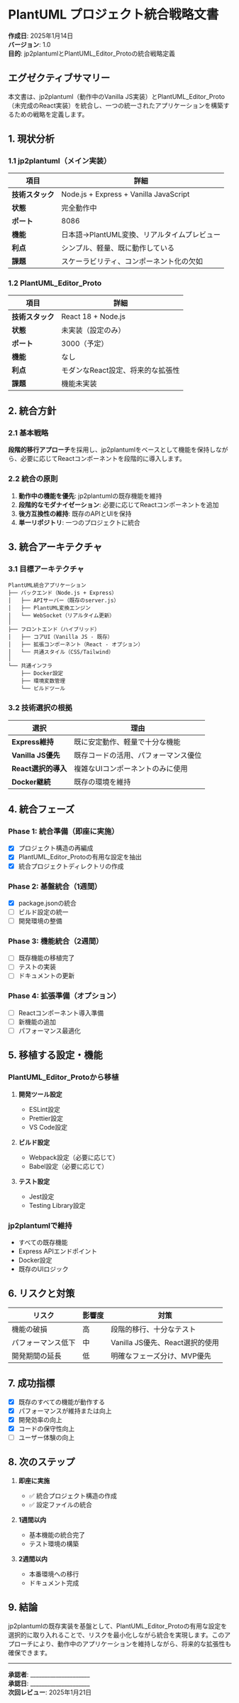 # PlantUML プロジェクト統合戦略文書

**作成日**: 2025年1月14日  
**バージョン**: 1.0  
**目的**: jp2plantumlとPlantUML_Editor_Protoの統合戦略定義

## エグゼクティブサマリー
本文書は、jp2plantuml（動作中のVanilla JS実装）とPlantUML_Editor_Proto（未完成のReact実装）を統合し、一つの統一されたアプリケーションを構築するための戦略を定義します。

## 1. 現状分析

### 1.1 jp2plantuml（メイン実装）
| 項目 | 詳細 |
|------|------|
| **技術スタック** | Node.js + Express + Vanilla JavaScript |
| **状態** | 完全動作中 |
| **ポート** | 8086 |
| **機能** | 日本語→PlantUML変換、リアルタイムプレビュー |
| **利点** | シンプル、軽量、既に動作している |
| **課題** | スケーラビリティ、コンポーネント化の欠如 |

### 1.2 PlantUML_Editor_Proto
| 項目 | 詳細 |
|------|------|
| **技術スタック** | React 18 + Node.js |
| **状態** | 未実装（設定のみ） |
| **ポート** | 3000（予定） |
| **機能** | なし |
| **利点** | モダンなReact設定、将来的な拡張性 |
| **課題** | 機能未実装 |

## 2. 統合方針

### 2.1 基本戦略
**段階的移行アプローチ**を採用し、jp2plantumlをベースとして機能を保持しながら、必要に応じてReactコンポーネントを段階的に導入します。

### 2.2 統合の原則
1. **動作中の機能を優先**: jp2plantumlの既存機能を維持
2. **段階的なモダナイゼーション**: 必要に応じてReactコンポーネントを追加
3. **後方互換性の維持**: 既存のAPIとUIを保持
4. **単一リポジトリ**: 一つのプロジェクトに統合

## 3. 統合アーキテクチャ

### 3.1 目標アーキテクチャ
```
PlantUML統合アプリケーション
├── バックエンド（Node.js + Express）
│   ├── APIサーバー（既存のserver.js）
│   ├── PlantUML変換エンジン
│   └── WebSocket（リアルタイム更新）
│
├── フロントエンド（ハイブリッド）
│   ├── コアUI（Vanilla JS - 既存）
│   ├── 拡張コンポーネント（React - オプション）
│   └── 共通スタイル（CSS/Tailwind）
│
└── 共通インフラ
    ├── Docker設定
    ├── 環境変数管理
    └── ビルドツール
```

### 3.2 技術選択の根拠
| 選択 | 理由 |
|------|------|
| **Express維持** | 既に安定動作、軽量で十分な機能 |
| **Vanilla JS優先** | 既存コードの活用、パフォーマンス優位 |
| **React選択的導入** | 複雑なUIコンポーネントのみに使用 |
| **Docker継続** | 既存の環境を維持 |

## 4. 統合フェーズ

### Phase 1: 統合準備（即座に実施）
- [x] プロジェクト構造の再編成
- [x] PlantUML_Editor_Protoの有用な設定を抽出
- [x] 統合プロジェクトディレクトリの作成

### Phase 2: 基盤統合（1週間）
- [x] package.jsonの統合
- [ ] ビルド設定の統一
- [ ] 開発環境の整備

### Phase 3: 機能統合（2週間）
- [ ] 既存機能の移植完了
- [ ] テストの実装
- [ ] ドキュメントの更新

### Phase 4: 拡張準備（オプション）
- [ ] Reactコンポーネント導入準備
- [ ] 新機能の追加
- [ ] パフォーマンス最適化

## 5. 移植する設定・機能

### PlantUML_Editor_Protoから移植
1. **開発ツール設定**
   - ESLint設定
   - Prettier設定
   - VS Code設定

2. **ビルド設定**
   - Webpack設定（必要に応じて）
   - Babel設定（必要に応じて）

3. **テスト設定**
   - Jest設定
   - Testing Library設定

### jp2plantumlで維持
- すべての既存機能
- Express APIエンドポイント
- Docker設定
- 既存のUIロジック

## 6. リスクと対策

| リスク | 影響度 | 対策 |
|--------|--------|------|
| 機能の破損 | 高 | 段階的移行、十分なテスト |
| パフォーマンス低下 | 中 | Vanilla JS優先、React選択的使用 |
| 開発期間の延長 | 低 | 明確なフェーズ分け、MVP優先 |

## 7. 成功指標

- [x] 既存のすべての機能が動作する
- [x] パフォーマンスが維持または向上
- [x] 開発効率の向上
- [x] コードの保守性向上
- [ ] ユーザー体験の向上

## 8. 次のステップ

1. **即座に実施**
   - ✅ 統合プロジェクト構造の作成
   - ✅ 設定ファイルの統合

2. **1週間以内**
   - 基本機能の統合完了
   - テスト環境の構築

3. **2週間以内**
   - 本番環境への移行
   - ドキュメント完成

## 9. 結論

jp2plantumlの既存実装を基盤として、PlantUML_Editor_Protoの有用な設定を選択的に取り入れることで、リスクを最小化しながら統合を実現します。このアプローチにより、動作中のアプリケーションを維持しながら、将来的な拡張性も確保できます。

---

**承認者**: _____________________  
**承認日**: _____________________  
**次回レビュー**: 2025年1月21日